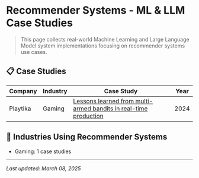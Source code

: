 # Recommender Systems - ML & LLM Case Studies

> This page collects real-world Machine Learning and Large Language Model system implementations focusing on recommender systems use cases.

## 📋 Case Studies

| Company | Industry | Case Study | Year |
|---------|----------|------------|------|
| Playtika | Gaming | [Lessons learned from multi-armed bandits in real-time production](../by-company/playtika/lessons-learned-from-multi-armed-bandits-in-real-time-production.md) | 2024 |

## 🏢 Industries Using Recommender Systems

- Gaming: 1 case studies

---

*Last updated: March 08, 2025*

